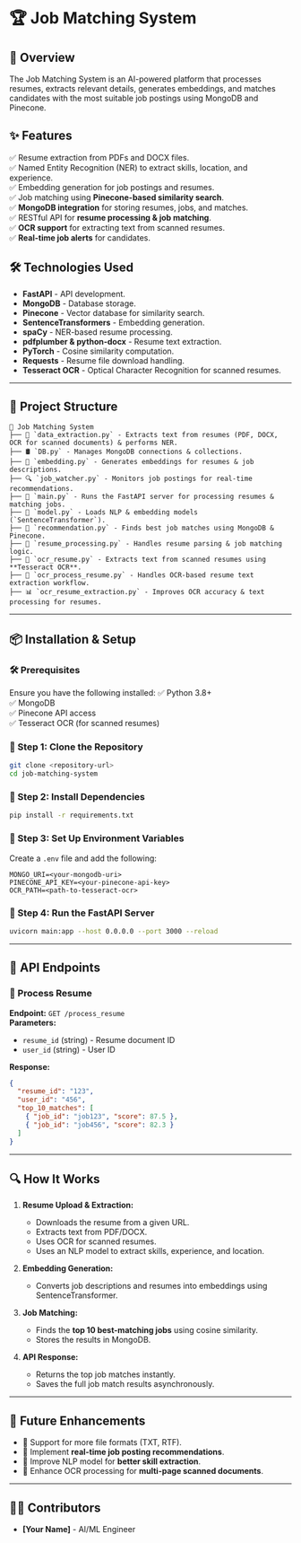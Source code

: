 # 🏆 Job Matching System

## 🚀 Overview
The Job Matching System is an AI-powered platform that processes resumes, extracts relevant details, generates embeddings, and matches candidates with the most suitable job postings using MongoDB and Pinecone.

## ✨ Features
✅ Resume extraction from PDFs and DOCX files.  
✅ Named Entity Recognition (NER) to extract skills, location, and experience.  
✅ Embedding generation for job postings and resumes.  
✅ Job matching using **Pinecone-based similarity search**.  
✅ **MongoDB integration** for storing resumes, jobs, and matches.  
✅ RESTful API for **resume processing & job matching**.  
✅ **OCR support** for extracting text from scanned resumes.  
✅ **Real-time job alerts** for candidates.  

## 🛠️ Technologies Used
- **FastAPI** - API development.
- **MongoDB** - Database storage.
- **Pinecone** - Vector database for similarity search.
- **SentenceTransformers** - Embedding generation.
- **spaCy** - NER-based resume processing.
- **pdfplumber & python-docx** - Resume text extraction.
- **PyTorch** - Cosine similarity computation.
- **Requests** - Resume file download handling.
- **Tesseract OCR** - Optical Character Recognition for scanned resumes.

---

## 📂 Project Structure
```
📂 Job Matching System
├── 📜 `data_extraction.py` - Extracts text from resumes (PDF, DOCX, OCR for scanned documents) & performs NER.
├── 🛢 `DB.py` - Manages MongoDB connections & collections.
├── 🧠 `embedding.py` - Generates embeddings for resumes & job descriptions.
├── 🔍 `job_watcher.py` - Monitors job postings for real-time recommendations.
├── 🚀 `main.py` - Runs the FastAPI server for processing resumes & matching jobs.
├── 🤖 `model.py` - Loads NLP & embedding models (`SentenceTransformer`).
├── 🎯 `recommendation.py` - Finds best job matches using MongoDB & Pinecone.
├── 📑 `resume_processing.py` - Handles resume parsing & job matching logic.
├── 📝 `ocr_resume.py` - Extracts text from scanned resumes using **Tesseract OCR**.
├── 🔄 `ocr_process_resume.py` - Handles OCR-based resume text extraction workflow.
├── 📊 `ocr_resume_extraction.py` - Improves OCR accuracy & text processing for resumes.
```

---

## 📦 Installation & Setup
### 🛠 Prerequisites
Ensure you have the following installed:
✅ Python 3.8+  
✅ MongoDB  
✅ Pinecone API access  
✅ Tesseract OCR (for scanned resumes)  

### 📝 Step 1: Clone the Repository
```sh
git clone <repository-url>
cd job-matching-system
```

### 📌 Step 2: Install Dependencies
```sh
pip install -r requirements.txt
```

### 🔑 Step 3: Set Up Environment Variables
Create a `.env` file and add the following:
```
MONGO_URI=<your-mongodb-uri>
PINECONE_API_KEY=<your-pinecone-api-key>
OCR_PATH=<path-to-tesseract-ocr>
```

### 🚀 Step 4: Run the FastAPI Server
```sh
uvicorn main:app --host 0.0.0.0 --port 3000 --reload
```

---

## 📡 API Endpoints
### 📝 Process Resume
**Endpoint:** `GET /process_resume`  
**Parameters:**  
- `resume_id` (string) - Resume document ID
- `user_id` (string) - User ID

**Response:**
```json
{
  "resume_id": "123",
  "user_id": "456",
  "top_10_matches": [
    { "job_id": "job123", "score": 87.5 },
    { "job_id": "job456", "score": 82.3 }
  ]
}
```

---

## 🔍 How It Works
1. **Resume Upload & Extraction:**
   - Downloads the resume from a given URL.
   - Extracts text from PDF/DOCX.
   - Uses OCR for scanned resumes.
   - Uses an NLP model to extract skills, experience, and location.

2. **Embedding Generation:**
   - Converts job descriptions and resumes into embeddings using SentenceTransformer.

3. **Job Matching:**
   - Finds the **top 10 best-matching jobs** using cosine similarity.
   - Stores the results in MongoDB.

4. **API Response:**
   - Returns the top job matches instantly.
   - Saves the full job match results asynchronously.

---

## 🔮 Future Enhancements
- 📌 Support for more file formats (TXT, RTF).  
- 📌 Implement **real-time job posting recommendations**.  
- 📌 Improve NLP model for **better skill extraction**.  
- 📌 Enhance OCR processing for **multi-page scanned documents**.  

---

## 👨‍💻 Contributors
- **[Your Name]** - AI/ML Engineer

